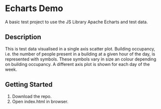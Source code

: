 # Echarts Demo

A basic test project to use the JS Library Apache Echarts and test data.

## Description

This is test data visualised in a single axis scatter plot. Building occupancy, i.e. the number of people present in a building at a given hour of the day, is represented with symbols. These symbols vary in size an colour depending on building occupancy. A different axis plot is shown for each day of the week. 

## Getting Started

1. Download the repo.
2. Open index.html in browser. 